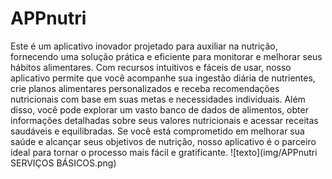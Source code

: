 # APPnutri

Este é um aplicativo inovador projetado para auxiliar na nutrição, fornecendo uma solução prática e eficiente para monitorar e melhorar seus hábitos alimentares. Com recursos intuitivos e fáceis de usar, nosso aplicativo permite que você acompanhe sua ingestão diária de nutrientes, crie planos alimentares personalizados e receba recomendações nutricionais com base em suas metas e necessidades individuais. Além disso, você pode explorar um vasto banco de dados de alimentos, obter informações detalhadas sobre seus valores nutricionais e acessar receitas saudáveis e equilibradas. Se você está comprometido em melhorar sua saúde e alcançar seus objetivos de nutrição, nosso aplicativo é o parceiro ideal para tornar o processo mais fácil e gratificante.
![texto](img/APPnutri SERVIÇOS BÁSICOS.png)





